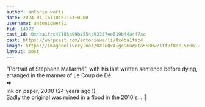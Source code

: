 ```yaml
---
author: antonio werli
date: 2024-04-16T10:51:51+0200
username: antoniowerli
fid: 14972
cast_id: 0x4ba1fac47185a99b8554c92357ee519b44a447ac
cast: https://warpcast.com/antoniowerli/0x4ba1fac4
image: https://imagedelivery.net/BXluQx4ige9GuW0Ia56BHw/1ff0f8ae-560b-4994-5094-897694337500/original
layout: post
---
```

"Portrait of Stéphane Mallarmé", with his last written sentence before dying, arranged in the manner of Le Coup de Dé.  
✒️  
Ink on paper, 2000 (24 years ago !)  
Sadly the original was ruined in a flood in the 2010's... 🌊  

<img src='https://imagedelivery.net/BXluQx4ige9GuW0Ia56BHw/1ff0f8ae-560b-4994-5094-897694337500/original' alt='' referrerpolicy='no-referrer'/>